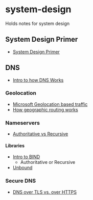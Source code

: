 # system-design
Holds notes for system design
## System Design Primer
- [System Design Primer](https://github.com/donnemartin/system-design-primer)

## DNS
- [Intro to how DNS Works](https://howdns.works/ep1/)
### Geolocation
- [Microsoft Geolocation based traffic](https://docs.microsoft.com/en-us/windows-server/networking/dns/deploy/primary-geo-location)
- [How geographic routing works](https://ns1.com/resources/how-geographic-routing-works#:~:text=The%20basic%20concept%20behind%20geographic,physically%20closest%20to%20the%20requestor.&text=The%20location%20of%20the%20IP,the%20DNS%20query%20was%20received.)
### Nameservers
- [Authoritative vs Recursive](https://ns1.com/resources/whats-the-difference-authoritative-and-recursive-dns-explained)
#### Libraries
- [Intro to BIND](http://www.firewall.cx/linux-knowledgebase-tutorials/system-and-network-services/829-linux-bind-introduction.html)
  - Authoritative or Recursive
- [Unbound](https://github.com/NLnetLabs/unbound)
### Secure DNS
- [DNS over TLS vs. over HTTPS](https://www.cloudflare.com/learning/dns/dns-over-tls/)
